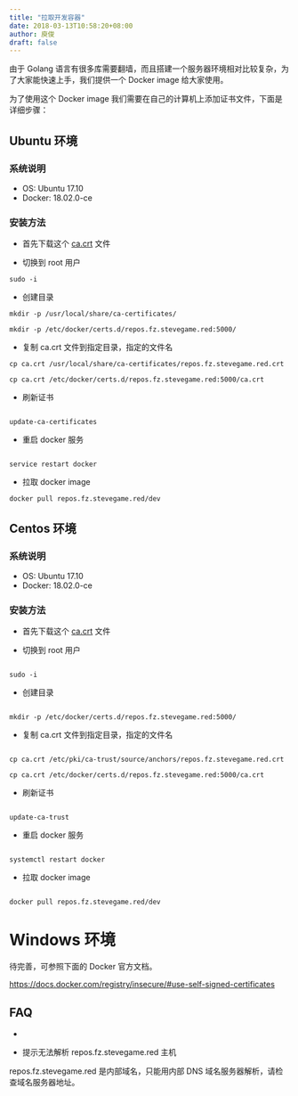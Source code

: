 ```yaml
---
title: "拉取开发容器"
date: 2018-03-13T10:58:20+08:00
author: 庾俊
draft: false
---
```


由于 Golang 语言有很多库需要翻墙，而且搭建一个服务器环境相对比较复杂，为了大家能快速上手，我们提供一个 Docker image 给大家使用。

为了使用这个 Docker image 我们需要在自己的计算机上添加证书文件，下面是详细步骤：


## Ubuntu 环境

### 系统说明

* OS: Ubuntu 17.10
* Docker:  18.02.0-ce

### 安装方法

* 首先下载这个 [ca.crt](/新手指南/files/ca.crt) 文件

* 切换到 root 用户

```shell
sudo -i
```

* 创建目录

```shell
mkdir -p /usr/local/share/ca-certificates/

mkdir -p /etc/docker/certs.d/repos.fz.stevegame.red:5000/

```

* 复制 ca.crt 文件到指定目录，指定的文件名

```
cp ca.crt /usr/local/share/ca-certificates/repos.fz.stevegame.red.crt

cp ca.crt /etc/docker/certs.d/repos.fz.stevegame.red:5000/ca.crt
```

* 刷新证书

```shell

update-ca-certificates 

```

* 重启 docker 服务

```shell

service restart docker

```

* 拉取 docker image

```shell
docker pull repos.fz.stevegame.red/dev
```

## Centos 环境

### 系统说明

* OS: Ubuntu 17.10
* Docker:  18.02.0-ce

### 安装方法

* 首先下载这个 [ca.crt](/新手指南/files/ca.crt) 文件

* 切换到 root 用户

```shell

sudo -i

```

* 创建目录

```shell

mkdir -p /etc/docker/certs.d/repos.fz.stevegame.red:5000/

```

* 复制 ca.crt 文件到指定目录，指定的文件名

```

cp ca.crt /etc/pki/ca-trust/source/anchors/repos.fz.stevegame.red.crt

cp ca.crt /etc/docker/certs.d/repos.fz.stevegame.red:5000/ca.crt

```

* 刷新证书

```shell

update-ca-trust

```

* 重启 docker 服务

```shell

systemctl restart docker

```

* 拉取 docker image

```shell

docker pull repos.fz.stevegame.red/dev

```


# Windows 环境

待完善，可参照下面的 Docker 官方文档。

https://docs.docker.com/registry/insecure/#use-self-signed-certificates




## FAQ

* 

* 提示无法解析 repos.fz.stevegame.red 主机

repos.fz.stevegame.red 是内部域名，只能用内部 DNS 域名服务器解析，请检查域名服务器地址。